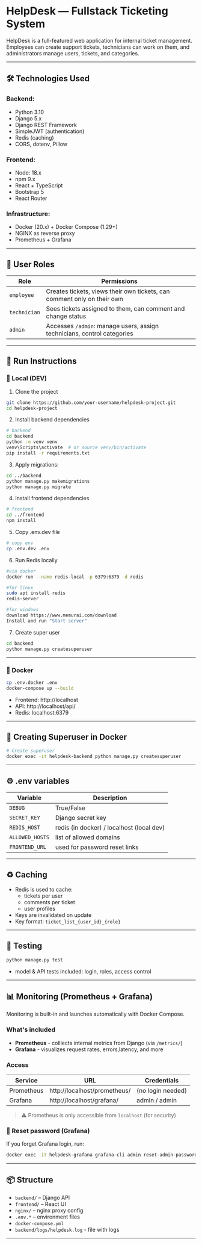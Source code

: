 # HelpDesk — Fullstack Ticketing System

HelpDesk is a full-featured web application for internal ticket management. Employees can create support tickets, technicians can work on them, and administrators manage users, tickets, and categories.

---

## 🛠 Technologies Used

### Backend:
- Python 3.10
- Django 5.x
- Django REST Framework
- SimpleJWT (authentication)
- Redis (caching)
- CORS, dotenv, Pillow

### Frontend:
- Node: 18.x
- npm 9.x
- React + TypeScript
- Bootstrap 5
- React Router

### Infrastructure:
- Docker (20.x) + Docker Compose (1.29+)
- NGINX as reverse proxy
- Prometheus + Grafana

---

## 🧩 User Roles

| Role         | Permissions                                                                |
|--------------|----------------------------------------------------------------------------|
| `employee`   | Creates tickets, views their own tickets, can comment only on their own   |
| `technician` | Sees tickets assigned to them, can comment and change status              |
| `admin`      | Accesses `/admin`: manage users, assign technicians, control categories   |

---

## 🚀 Run Instructions

### 🔧 Local (DEV)

1. Clone the project
```bash
git clone https://github.com/your-username/helpdesk-project.git
cd helpdesk-project
```
2. Install backend dependencies
```bash
# backend
cd backend
python -m venv venv
venv\Scripts\activate  # or source venv/bin/activate
pip install -r requirements.txt
```
3. Apply migrations:
```bash
cd ../backend
python manage.py makemigrations
python manage.py migrate
```

4. Install frontend dependencies
```bash
# frontend
cd ../frontend
npm install
```
5. Copy .env.dev file
```bash
# copy env
cp .env.dev .env
```
6. Run Redis locally
```bash
#via docker
docker run --name redis-local -p 6379:6379 -d redis
```
```bash
#for linux
sudo apt install redis
redis-server
```
```bash
#for windows
download https://www.memurai.com/download
Install and run "Start server"
```

7. Create super user
```bash
cd backend
python manage.py createsuperuser
```
---

### 🐳 Docker

```bash
cp .env.docker .env
docker-compose up --build
```

- Frontend: http://localhost
- API: http://localhost/api/
- Redis: localhost:6379

---

## 🔑 Creating Superuser in Docker

```bash
# Create superuser
docker exec -it helpdesk-backend python manage.py createsuperuser
```
---

## ⚙️ .env variables

| Variable       | Description                             |
|----------------|------------------------------------------|
| `DEBUG`        | True/False                               |
| `SECRET_KEY`   | Django secret key                        |
| `REDIS_HOST`   | redis (in docker) / localhost (local dev)|
| `ALLOWED_HOSTS`| list of allowed domains                  |
| `FRONTEND_URL` | used for password reset links            |

---

## ♻️ Caching

- Redis is used to cache:
  - tickets per user
  - comments per ticket
  - user profiles
- Keys are invalidated on update
- Key format: `ticket_list_{user_id}_{role}`

---

## 🧪 Testing

```bash
python manage.py test
```

- model & API tests included: login, roles, access control

---

## 📊 Monitoring (Prometheus + Grafana)
Monitoring is built-in and launches automatically with Docker Compose.

### What's included
- **Prometheus** - colllects internal metrics from Django (via `/metrics/`)
- **Grafana** - visualizes request rates, errors,latency, and more

### Access
| Service     | URL                             | Credentials       |
|-------------|----------------------------------|-------------------|
| Prometheus  | http://localhost/prometheus/    | (no login needed) |
| Grafana     | http://localhost/grafana/       | admin / admin     |

> ⚠ Prometheus is only accessible from `localhost` (for security)
### 🔄 Reset password (Grafana)

If you forget Grafana login, run:

```bash
docker exec -it helpdesk-grafana grafana-cli admin reset-admin-password admin
```
---
## 📦 Structure

- `backend/` – Django API
- `frontend/` – React UI
- `nginx/` – nginx proxy config
- `.env.*` – environment files
- `docker-compose.yml`
- `backend/logs/helpdesk.log` - file with logs

---